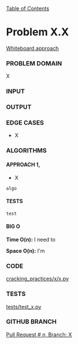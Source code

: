 [Table of Contents](../../README.md)


# Problem X.X

[Whiteboard approach](X)

### PROBLEM DOMAIN
X

### INPUT


### OUTPUT


### EDGE CASES
- X


### ALGORITHMS

#### APPROACH 1,
- X


```
algo

```


#### TESTS
```
test
```


#### BIG O
**Time O(n):** I need to

**Space O(n):** I'm

### CODE
[cracking_practices/x/x.py](x.py)


### TESTS
[tests/test_x.py](../../tests/test_x.py)

### GITHUB BRANCH

[Pull Request # n, Branch: X](https://github.com/ilealm/cracking-practices/pull/X)
